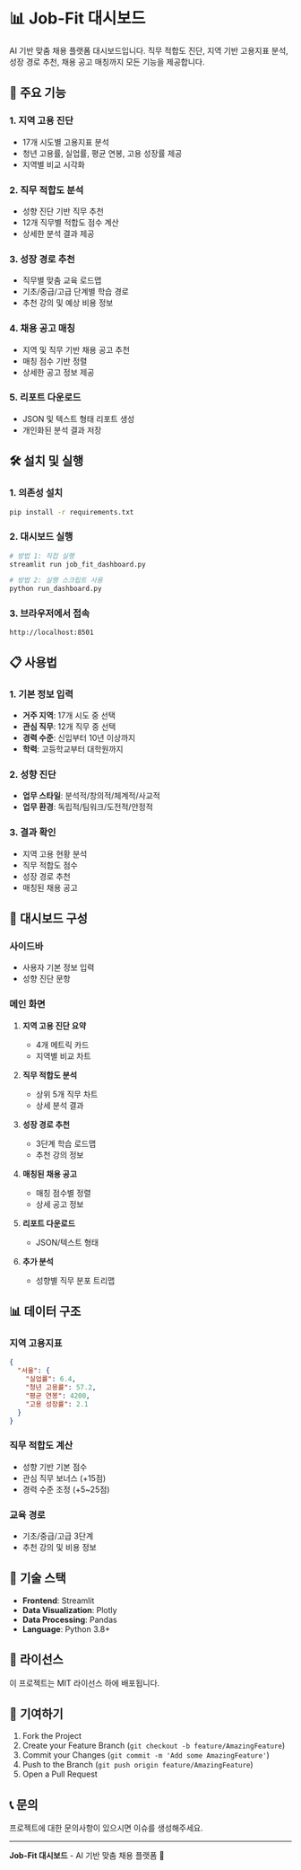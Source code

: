 # 📊 Job-Fit 대시보드

AI 기반 맞춤 채용 플랫폼 대시보드입니다. 직무 적합도 진단, 지역 기반 고용지표 분석, 성장 경로 추천, 채용 공고 매칭까지 모든 기능을 제공합니다.

## 🚀 주요 기능

### 1. **지역 고용 진단**
- 17개 시도별 고용지표 분석
- 청년 고용률, 실업률, 평균 연봉, 고용 성장률 제공
- 지역별 비교 시각화

### 2. **직무 적합도 분석**
- 성향 진단 기반 직무 추천
- 12개 직무별 적합도 점수 계산
- 상세한 분석 결과 제공

### 3. **성장 경로 추천**
- 직무별 맞춤 교육 로드맵
- 기초/중급/고급 단계별 학습 경로
- 추천 강의 및 예상 비용 정보

### 4. **채용 공고 매칭**
- 지역 및 직무 기반 채용 공고 추천
- 매칭 점수 기반 정렬
- 상세한 공고 정보 제공

### 5. **리포트 다운로드**
- JSON 및 텍스트 형태 리포트 생성
- 개인화된 분석 결과 저장

## 🛠️ 설치 및 실행

### 1. 의존성 설치
```bash
pip install -r requirements.txt
```

### 2. 대시보드 실행
```bash
# 방법 1: 직접 실행
streamlit run job_fit_dashboard.py

# 방법 2: 실행 스크립트 사용
python run_dashboard.py
```

### 3. 브라우저에서 접속
```
http://localhost:8501
```

## 📋 사용법

### 1. 기본 정보 입력
- **거주 지역**: 17개 시도 중 선택
- **관심 직무**: 12개 직무 중 선택
- **경력 수준**: 신입부터 10년 이상까지
- **학력**: 고등학교부터 대학원까지

### 2. 성향 진단
- **업무 스타일**: 분석적/창의적/체계적/사교적
- **업무 환경**: 독립적/팀워크/도전적/안정적

### 3. 결과 확인
- 지역 고용 현황 분석
- 직무 적합도 점수
- 성장 경로 추천
- 매칭된 채용 공고

## 🎨 대시보드 구성

### 사이드바
- 사용자 기본 정보 입력
- 성향 진단 문항

### 메인 화면
1. **지역 고용 진단 요약**
   - 4개 메트릭 카드
   - 지역별 비교 차트

2. **직무 적합도 분석**
   - 상위 5개 직무 차트
   - 상세 분석 결과

3. **성장 경로 추천**
   - 3단계 학습 로드맵
   - 추천 강의 정보

4. **매칭된 채용 공고**
   - 매칭 점수별 정렬
   - 상세 공고 정보

5. **리포트 다운로드**
   - JSON/텍스트 형태

6. **추가 분석**
   - 성향별 직무 분포 트리맵

## 📊 데이터 구조

### 지역 고용지표
```json
{
  "서울": {
    "실업률": 6.4,
    "청년 고용률": 57.2,
    "평균 연봉": 4200,
    "고용 성장률": 2.1
  }
}
```

### 직무 적합도 계산
- 성향 기반 기본 점수
- 관심 직무 보너스 (+15점)
- 경력 수준 조정 (+5~25점)

### 교육 경로
- 기초/중급/고급 3단계
- 추천 강의 및 비용 정보

## 🔧 기술 스택

- **Frontend**: Streamlit
- **Data Visualization**: Plotly
- **Data Processing**: Pandas
- **Language**: Python 3.8+

## 📝 라이선스

이 프로젝트는 MIT 라이선스 하에 배포됩니다.

## 🤝 기여하기

1. Fork the Project
2. Create your Feature Branch (`git checkout -b feature/AmazingFeature`)
3. Commit your Changes (`git commit -m 'Add some AmazingFeature'`)
4. Push to the Branch (`git push origin feature/AmazingFeature`)
5. Open a Pull Request

## 📞 문의

프로젝트에 대한 문의사항이 있으시면 이슈를 생성해주세요.

---

**Job-Fit 대시보드** - AI 기반 맞춤 채용 플랫폼 🚀 